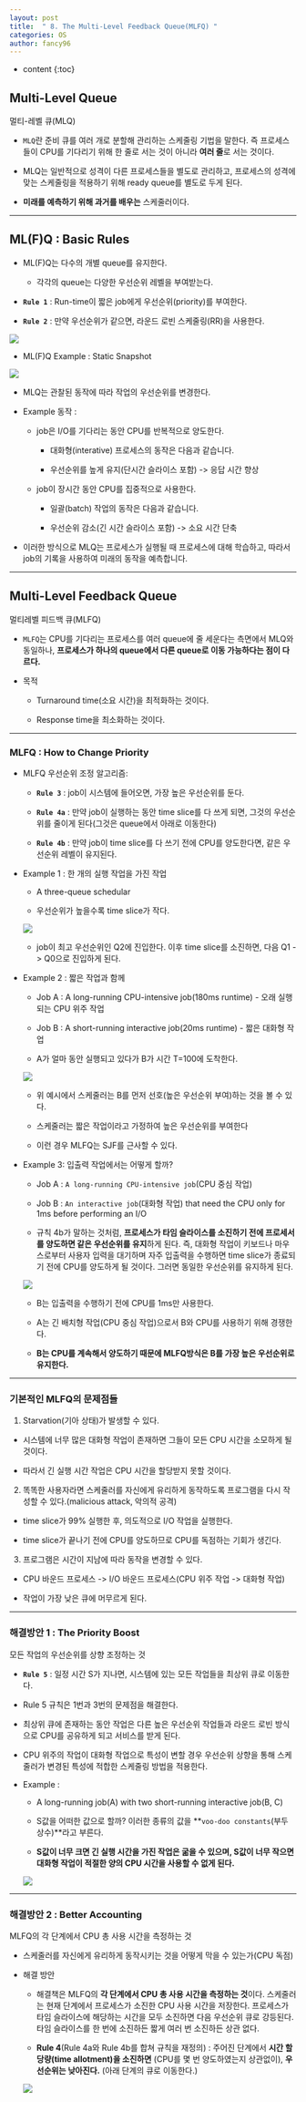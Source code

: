 ```yaml
---
layout: post
title:  " 8. The Multi-Level Feedback Queue(MLFQ) "
categories: OS
author: fancy96
---
```

* content
{:toc}

## Multi-Level Queue
멀티-레벨 큐(MLQ)

* `MLQ`란 준비 큐를 여러 개로 분할해 관리하는 스케줄링 기법을 말한다.
  즉 프로세스들이 CPU를 기다리기 위해 한 줄로 서는 것이 아니라 **여러 줄**로 서는 것이다.

* MLQ는 일반적으로 성격이 다른 프로세스들을 별도로 관리하고, 프로세스의 성격에 맞는 스케줄링을 적용하기 위해 ready queue를 별도로 두게 된다.

* **미래를 예측하기 위해 과거를 배우는** 스케줄러이다.


---

## ML(F)Q : Basic Rules

* ML(F)Q는 다수의 개별 queue를 유지한다.

  * 각각의 queue는 다양한 우선순위 레벨을 부여받는다.

* **`Rule 1`** : Run-time이 짧은 job에게 우선순위(priority)를 부여한다.

* **`Rule 2`** : 만약 우선순위가 같으면, 라운드 로빈 스케줄링(RR)을 사용한다.

![](/assets/img/os/os-8-The-Multi-Level-Feedback-Queue_1.png)

* ML(F)Q Example : Static Snapshot

![](/assets/img/os/os-8-The-Multi-Level-Feedback-Queue_2.png)

* MLQ는 관찰된 동작에 따라 작업의 우선순위를 변경한다.

* Example 동작 :

  * job은 I/O를 기다리는 동안 CPU를 반복적으로 양도한다.
  
    * 대화형(interative) 프로세스의 동작은 다음과 같습니다.
    
    * 우선순위를 높게 유지(단시간 슬라이스 포함) -> 응답 시간 향상
  
  * job이 장시간 동안 CPU를 집중적으로 사용한다.
  
    * 일괄(batch) 작업의 동작은 다음과 같습니다.
    
    * 우선순위 감소(긴 시간 슬라이스 포함) -> 소요 시간 단축

* 이러한 방식으로 MLQ는 프로세스가 실행될 때 프로세스에 대해 학습하고, 따라서 job의 기록을 사용하여 미래의 동작을 예측합니다.

---

## Multi-Level Feedback Queue

멀티레벨 피드백 큐(MLFQ)

* `MLFQ`는 CPU를 기다리는 프로세스를 여러 queue에 줄 세운다는 측면에서  MLQ와 동일하나, **프로세스가 하나의 queue에서 다른 queue로 이동 가능하다는 점이 다르다.**


* 목적

  * Turnaround time(소요 시간)을 최적화하는 것이다. 
  
  * Response time을 최소화하는 것이다.

---

### MLFQ : How to Change Priority

* MLFQ 우선순위 조정 알고리즘:

  * **`Rule 3`** : job이 시스템에 들어오면, 가장 높은 우선순위를 둔다.
  
  * **`Rule 4a`** : 만약 job이 실행하는 동안 time slice를 다 쓰게 되면, 그것의 우선순위를 줄이게 된다(그것은 queue에서 아래로 이동한다)
  
  * **`Rule 4b`** : 만약 job이 time slice를 다 쓰기 전에 CPU를 양도한다면, 같은 우선순위 레벨이 유지된다.

* Example 1 : 한 개의 실행 작업을 가진 작업

  * A three-queue schedular
  
  * 우선순위가 높을수록 time slice가 작다.

  ![](/assets/img/os/os-8-The-Multi-Level-Feedback-Queue_3.png)

  * job이 최고 우선순위인 Q2에 진입한다. 이후 time slice를 소진하면, 다음 Q1 -> Q0으로 진입하게 된다.


* Example 2 : 짧은 작업과 함께

  * Job A : A long-running CPU-intensive job(180ms runtime) - 오래 실행되는 CPU 위주 작업
  
  * Job B : A short-running interactive job(20ms runtime) - 짧은 대화형 작업
  
  * A가 얼마 동안 실행되고 있다가 B가 시간 T=100에 도착한다.

  ![](/assets/img/os/os-8-The-Multi-Level-Feedback-Queue_4.png)

  * 위 예시에서 스케줄러는 B를 먼저 선호(높은 우선순위 부여)하는 것을 볼 수 있다.

  * 스케줄러는 짧은 작업이라고 가정하여 높은 우선순위를 부여한다
  
  * 이런 경우 MLFQ는 SJF를 근사할 수 있다.


* Example 3: 입출력 작업에서는 어떻게 할까?
  
  * Job A : `A long-running CPU-intensive job`(CPU 중심 작업)
  
  * Job B : `An interactive job`(대화형 작업) that need the CPU only for 1ms before performing an I/O

  * 규칙 4b가 말하는 것처럼, **프로세스가 타임 슬라이스를 소진하기 전에 프로세서를 양도하면 같은 우선순위를 유지**하게 된다.
  즉, 대화형 작업이 키보드나 마우스로부터 사용자 입력을 대기하며 자주 입출력을 수행하면 time slice가 종료되기 전에 CPU를 양도하게 될 것이다. 그러면 동일한 우선순위를 유지하게 된다.

  ![](/assets/img/os/os-8-The-Multi-Level-Feedback-Queue_5.png)

  * B는 입출력을 수행하기 전에 CPU를 1ms만 사용한다.
  
  * A는 긴 배치형 작업(CPU 중심 작업)으로서 B와 CPU를 사용하기 위해 경쟁한다.
  
  * **B는 CPU를 계속해서 양도하기 때문에 MLFQ방식은 B를 가장 높은 우선순위로 유지한다.**

---

### 기본적인 MLFQ의 문제점들

1. Starvation(기아 상태)가 발생할 수 있다.
   
* 시스템에 너무 많은 대화형 작업이 존재하면 그들이 모든 CPU 시간을 소모하게 될 것이다.
     
* 따라서 긴 실행 시간 작업은 CPU 시간을 할당받지 못할 것이다.

2. 똑똑한 사용자라면 스케줄러를 자신에게 유리하게 동작하도록 프로그램을 다시 작성할 수 있다.(malicious attack, 악의적 공격)
   
* time slice가 99% 실행한 후, 의도적으로 I/O 작업을 실행한다.
   
* time slice가 끝나기 전에 CPU를 양도하므로 CPU를 독점하는 기회가 생긴다.

3. 프로그램은 시간이 지남에 따라 동작을 변경할 수 있다.
   
* CPU 바운드 프로세스 -> I/O 바운드 프로세스(CPU 위주 작업 -> 대화형 작업)

* 작업이 가장 낮은 큐에 머무르게 된다.

---

### 해결방안 1 : The Priority Boost

모든 작업의 우선순위를 상향 조정하는 것

* **`Rule 5`** : 일정 시간 S가 지나면, 시스템에 있는 모든 작업들을 최상위 큐로 이동한다.

* Rule 5 규칙은 1번과 3번의 문제점을 해결한다.

* 최상위 큐에 존재하는 동안 작업은 다른 높은 우선순위 작업들과 라운드 로빈 방식으로 CPU를 공유하게 되고 서비스를 받게 된다.

* CPU 위주의 작업이 대화형 작업으로 특성이 변할 경우 우선순위 상향을 통해 스케줄러가 변경된 특성에 적합한 스케줄링 방법을 적용한다.

* Example :

  * A long-running job(A) with two short-running interactive job(B, C)
  
  * S값을 어떠한 값으로 할까? 이러한 종류의 값을 **`voo-doo constants`(부두 상수)**라고 부른다.
  
  * **S값이 너무 크면 긴 실행 시간을 가진 작업은 굶을 수 있으며, S값이 너무 작으면 대화형 작업이 적절한 양의 CPU 시간을 사용할 수 없게 된다.**

  ![](/assets/img/os/os-8-The-Multi-Level-Feedback-Queue_6.png)

---

### 해결방안 2 : Better Accounting

MLFQ의 각 단계에서 CPU 총 사용 시간을 측정하는 것

* 스케줄러를 자신에게 유리하게 동작시키는 것을 어떻게 막을 수 있는가(CPU 독점)

* 해결 방안

  * 해결책은 MLFQ의 **각 단계에서 CPU 총 사용 시간을 측정하는 것**이다. 스케줄러는 현재 단계에서 프로세스가 소진한 CPU 사용 시간을 저장한다. 프로세스가 타임 슬라이스에 해당하는 시간을 모두 소진하면 다음 우선순위 큐로 강등된다. 타임 슬라이스를 한 번에 소진하든 짧게 여러 번 소진하든 상관 없다.
  
  * **Rule 4**(Rule 4a와 Rule 4b를 합쳐 규칙을 재정의)
  : 주어진 단계에서 **시간 할당량(time allotment)을 소진하면** (CPU를 몇 번 양도하였는지 상관없이), **우선순위는 낮아진다.** (아래 단계의 큐로 이동한다.)

  ![](/assets/img/os/os-8-The-Multi-Level-Feedback-Queue_7.png)